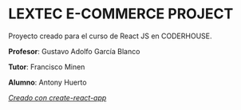 # LEXTEC E-COMMERCE PROJECT

Proyecto creado para el curso de React JS en CODERHOUSE.

**Profesor**: Gustavo Adolfo García Blanco

**Tutor**: Francisco Minen

**Alumno**: Antony Huerto

[*Creado con create-react-app*](https://create-react-app.dev/)
